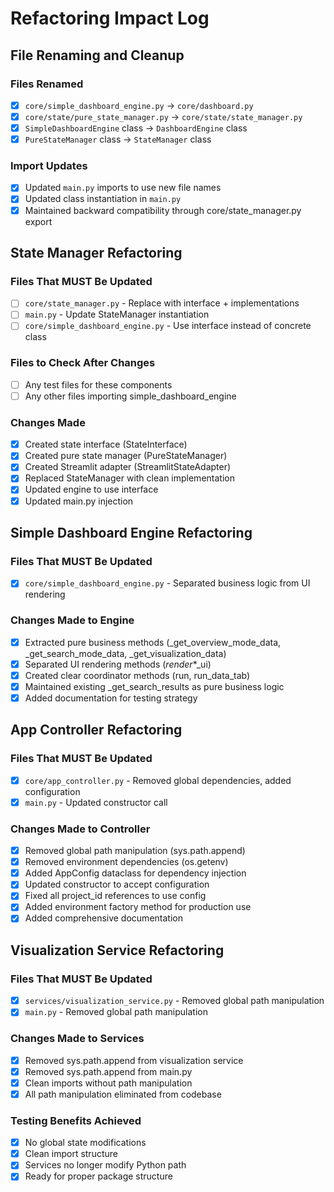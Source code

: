 # Refactoring Impact Log

## File Renaming and Cleanup

### Files Renamed
- [x] `core/simple_dashboard_engine.py` → `core/dashboard.py`
- [x] `core/state/pure_state_manager.py` → `core/state/state_manager.py`
- [x] `SimpleDashboardEngine` class → `DashboardEngine` class
- [x] `PureStateManager` class → `StateManager` class

### Import Updates
- [x] Updated `main.py` imports to use new file names
- [x] Updated class instantiation in `main.py`
- [x] Maintained backward compatibility through core/state_manager.py export

## State Manager Refactoring

### Files That MUST Be Updated
- [ ] `core/state_manager.py` - Replace with interface + implementations
- [ ] `main.py` - Update StateManager instantiation  
- [ ] `core/simple_dashboard_engine.py` - Use interface instead of concrete class

### Files to Check After Changes
- [ ] Any test files for these components
- [ ] Any other files importing simple_dashboard_engine

### Changes Made
- [x] Created state interface (StateInterface)
- [x] Created pure state manager (PureStateManager) 
- [x] Created Streamlit adapter (StreamlitStateAdapter)
- [x] Replaced StateManager with clean implementation
- [x] Updated engine to use interface
- [x] Updated main.py injection

## Simple Dashboard Engine Refactoring

### Files That MUST Be Updated
- [x] `core/simple_dashboard_engine.py` - Separated business logic from UI rendering

### Changes Made to Engine
- [x] Extracted pure business methods (_get_overview_mode_data, _get_search_mode_data, _get_visualization_data)
- [x] Separated UI rendering methods (_render_*_ui)
- [x] Created clear coordinator methods (run, run_data_tab)
- [x] Maintained existing _get_search_results as pure business logic
- [x] Added documentation for testing strategy

## App Controller Refactoring

### Files That MUST Be Updated  
- [x] `core/app_controller.py` - Removed global dependencies, added configuration
- [x] `main.py` - Updated constructor call

### Changes Made to Controller
- [x] Removed global path manipulation (sys.path.append)
- [x] Removed environment dependencies (os.getenv)
- [x] Added AppConfig dataclass for dependency injection
- [x] Updated constructor to accept configuration
- [x] Fixed all project_id references to use config
- [x] Added environment factory method for production use
- [x] Added comprehensive documentation

## Visualization Service Refactoring

### Files That MUST Be Updated
- [x] `services/visualization_service.py` - Removed global path manipulation
- [x] `main.py` - Removed global path manipulation

### Changes Made to Services
- [x] Removed sys.path.append from visualization service
- [x] Removed sys.path.append from main.py
- [x] Clean imports without path manipulation
- [x] All path manipulation eliminated from codebase

### Testing Benefits Achieved
- [x] No global state modifications
- [x] Clean import structure
- [x] Services no longer modify Python path
- [x] Ready for proper package structure
